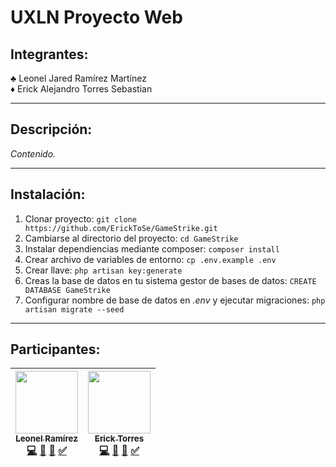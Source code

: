# UXLN Proyecto Web

## Integrantes:

♣ Leonel Jared Ramírez Martínez <br>
♦ Erick Alejandro Torres Sebastian

---

## Descripción:

_Contenido._

---

## Instalación:

1. Clonar proyecto: `git clone https://github.com/ErickToSe/GameStrike.git` 
2. Cambiarse al directorio del proyecto: `cd GameStrike`
3. Instalar dependiencias mediante composer: `composer install`
4. Crear archivo de variables de entorno: `cp .env.example .env`
5. Crear llave: `php artisan key:generate`
6. Creas la base de datos en tu sistema gestor de bases de datos: `CREATE DATABASE GameStrike`
7. Configurar nombre de base de datos en _.env_ y ejecutar migraciones: `php artisan migrate --seed`

---

## Participantes:
| [<img src="https://avatars.githubusercontent.com/u/80792736?v=4" width="100px;"/><br /><sub><b>Leonel Ramírez</b></sub>](https://github.com/ethryan-ramart)<br />[💻]() [📖]() [👀]() [✅]() | [<img src="https://avatars.githubusercontent.com/u/71098715?s=400&u=d2b067ce65763fd5b318bc3ec3b3f52c47d0c2f0&v=4" width="100px;"/><br /><sub><b>Erick Torres</b></sub>](https://github.com/ErickToSe)<br />[💻]() [📖]() [👀]() [✅]()| 
| :---: | :---: |
